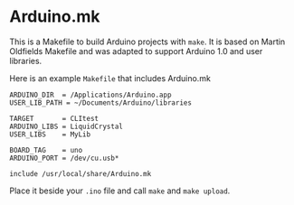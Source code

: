 Arduino.mk
==========

This is a Makefile to build Arduino projects with `make`. It is based on Martin Oldfields Makefile and was adapted to support Arduino 1.0 and user libraries.

Here is an example `Makefile` that includes Arduino.mk

    ARDUINO_DIR  = /Applications/Arduino.app
    USER_LIB_PATH = ~/Documents/Arduino/libraries

    TARGET       = CLItest
    ARDUINO_LIBS = LiquidCrystal
    USER_LIBS    = MyLib

    BOARD_TAG    = uno
    ARDUINO_PORT = /dev/cu.usb*

    include /usr/local/share/Arduino.mk

Place it beside your  `.ino` file and call `make` and `make upload`.
